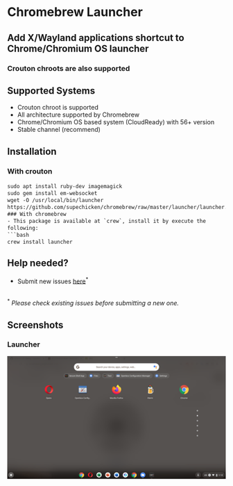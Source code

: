 # Chromebrew Launcher

## Add X/Wayland applications shortcut to Chrome/Chromium OS launcher
### Crouton chroots are also supported

## Supported Systems
- Crouton chroot is supported
- All architecture supported by Chromebrew
- Chrome/Chromium OS based system (CloudReady) with 56+ version
- Stable channel (recommend)

## Installation
### With crouton
```shell
sudo apt install ruby-dev imagemagick
sudo gem install em-websocket
wget -O /usr/local/bin/launcher https://github.com/supechicken/chromebrew/raw/master/launcher/launcher.rb 
### With chromebrew
- This package is available at `crew`, install it by execute the following:
```bash
crew install launcher
```
## Help needed?
- Submit new issues [here](https://github.com/skycocker/chromebrew/issues)<sup>*</sup>
<br>
<sup>*</sup> <em>Please check existing issues before submitting a new one.</em>

## Screenshots
### Launcher
<p align="center"><img src="/launcher/screenshot/launcher.png" alt="Launcher Screenshot" /></p>
